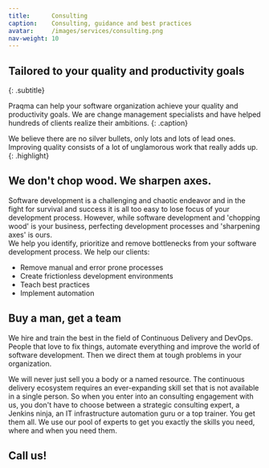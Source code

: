 ```yaml
---
title:      Consulting
caption:    Consulting, guidance and best practices
avatar:     /images/services/consulting.png
nav-weight: 10
---
```


## Tailored to your quality and productivity goals
{: .subtitle}

Praqma can help your software organization achieve your quality and productivity goals. 
We are change management specialists and have helped hundreds of clients realize their ambitions.
{: .caption}

We believe there are no silver bullets, only lots and lots of lead ones. 
Improving quality consists of a lot of unglamorous work that really adds up.
{: .highlight}

## We don't chop wood. We sharpen axes.

Software development is a challenging and chaotic endeavor and in the fight for survival and success it is all too easy to lose focus of your development process. 
However, while software development and 'chopping wood' is your business, perfecting development processes and 'sharpening axes' is ours.  
We help you identify, prioritize and remove bottlenecks from your software development process. 
We help our clients:

* Remove manual and error prone processes
* Create frictionless development environments
* Teach best practices
* Implement automation

## Buy a man, get a team

We hire and train the best in the field of Continuous Delivery and DevOps. 
People that love to fix things, automate everything and improve the world of software development. 
Then we direct them at tough problems in your organization.

We will never just sell you a body or a named resource. 
The continuous delivery ecosystem requires an ever-expanding skill set that is not available in a single person. 
So when you enter into an consulting engagement with us, you don't have to choose between a strategic consulting expert, a Jenkins ninja, an IT infrastructure automation guru or a top trainer. 
You get them all.
We use our pool of experts to get you exactly the skills you need, where and when you need them.

## Call us!
